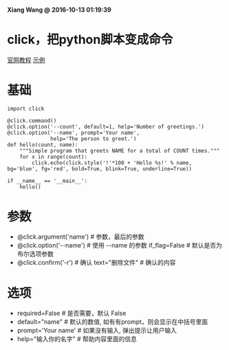 #### Xiang Wang @ 2016-10-13 01:19:39

# click，把python脚本变成命令

[官网教程](http://click.pocoo.org/5/)
[示例](./click_test.py)

# 基础
```
import click

@click.command()
@click.option('--count', default=1, help='Number of greetings.')
@click.option('--name', prompt='Your name',
              help='The person to greet.')
def hello(count, name):
    """Simple program that greets NAME for a total of COUNT times."""
    for x in range(count):
        click.echo(click.style('!'*100 + 'Hello %s!' % name, bg='blue', fg='red', bold=True, blink=True, underline=True))

if __name__ == '__main__':
    hello()
```


# 参数
* @click.argument('name')  # 参数，最后的参数
* @click.option('--name')  # 使用 --name <value> 的参数
    if_flag=False  # 默认是否为布尔选项参数
* @click.confirm('-r')  # 确认
    text="删除文件"  # 确认的内容


# 选项
* required=False  # 是否需要，默认 False
* default="name"  # 默认的数值, 如有有prompt，则会显示在中括号里面
* prompt='Your name'  # 如果没有输入, 弹出提示让用户输入
* help="输入你的名字"  # 帮助内容里面的信息
